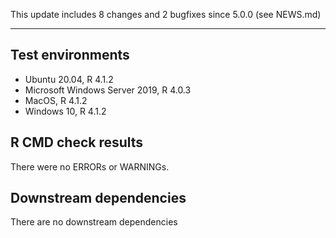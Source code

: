 This update includes 8 changes and 2 bugfixes since 5.0.0 (see NEWS.md)

---

## Test environments
* Ubuntu 20.04, R 4.1.2
* Microsoft Windows Server 2019, R 4.0.3
* MacOS, R 4.1.2
* Windows 10, R 4.1.2

## R CMD check results

There were no ERRORs or WARNINGs. 

## Downstream dependencies

There are no downstream dependencies